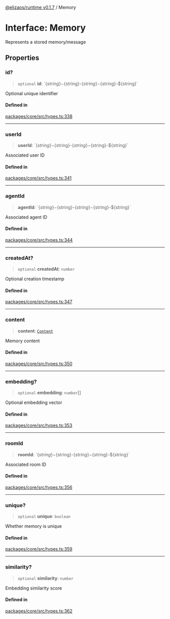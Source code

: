 [@elizaos/runtime v0.1.7](../index.md) / Memory

# Interface: Memory

Represents a stored memory/message

## Properties

### id?

> `optional` **id**: \`$\{string\}-$\{string\}-$\{string\}-$\{string\}-$\{string\}\`

Optional unique identifier

#### Defined in

[packages/core/src/types.ts:338](https://github.com/elizaOS/eliza/blob/main/packages/core/src/types.ts#L338)

---

### userId

> **userId**: \`$\{string\}-$\{string\}-$\{string\}-$\{string\}-$\{string\}\`

Associated user ID

#### Defined in

[packages/core/src/types.ts:341](https://github.com/elizaOS/eliza/blob/main/packages/core/src/types.ts#L341)

---

### agentId

> **agentId**: \`$\{string\}-$\{string\}-$\{string\}-$\{string\}-$\{string\}\`

Associated agent ID

#### Defined in

[packages/core/src/types.ts:344](https://github.com/elizaOS/eliza/blob/main/packages/core/src/types.ts#L344)

---

### createdAt?

> `optional` **createdAt**: `number`

Optional creation timestamp

#### Defined in

[packages/core/src/types.ts:347](https://github.com/elizaOS/eliza/blob/main/packages/core/src/types.ts#L347)

---

### content

> **content**: [`Content`](Content.md)

Memory content

#### Defined in

[packages/core/src/types.ts:350](https://github.com/elizaOS/eliza/blob/main/packages/core/src/types.ts#L350)

---

### embedding?

> `optional` **embedding**: `number`[]

Optional embedding vector

#### Defined in

[packages/core/src/types.ts:353](https://github.com/elizaOS/eliza/blob/main/packages/core/src/types.ts#L353)

---

### roomId

> **roomId**: \`$\{string\}-$\{string\}-$\{string\}-$\{string\}-$\{string\}\`

Associated room ID

#### Defined in

[packages/core/src/types.ts:356](https://github.com/elizaOS/eliza/blob/main/packages/core/src/types.ts#L356)

---

### unique?

> `optional` **unique**: `boolean`

Whether memory is unique

#### Defined in

[packages/core/src/types.ts:359](https://github.com/elizaOS/eliza/blob/main/packages/core/src/types.ts#L359)

---

### similarity?

> `optional` **similarity**: `number`

Embedding similarity score

#### Defined in

[packages/core/src/types.ts:362](https://github.com/elizaOS/eliza/blob/main/packages/core/src/types.ts#L362)
